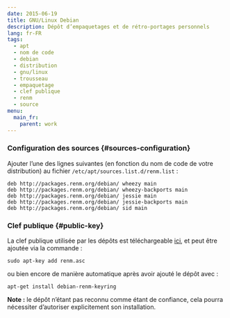 ```yaml
---
date: 2015-06-19
title: GNU/Linux Debian
description: Dépôt d’empaquetages et de rétro-portages personnels
lang: fr-FR
tags:
  - apt
  - nom de code
  - debian
  - distribution
  - gnu/linux
  - trousseau
  - empaquetage
  - clef publique
  - renm
  - source
menu:
  main_fr:
    parent: work
---
```


### Configuration des sources {#sources-configuration}

Ajouter l’une des lignes suivantes (en fonction du nom de code de votre distribution) au fichier
`/etc/apt/sources.list.d/renm.list` :

```
deb http://packages.renm.org/debian/ wheezy main
deb http://packages.renm.org/debian/ wheezy-backports main
deb http://packages.renm.org/debian/ jessie main
deb http://packages.renm.org/debian/ jessie-backports main
deb http://packages.renm.org/debian/ sid main
```

### Clef publique {#public-key}

La clef publique utilisée par les dépôts est téléchargeable [ici](http://packages.renm.org/debian/renm.asc), et peut
être ajoutée via la commande :

```
sudo apt-key add renm.asc
```

ou bien encore de manière automatique après avoir ajouté le dépôt avec :

```
apt-get install debian-renm-keyring
```

<span class="fa fa-info-circle"></span> **Note :** le dépôt n’étant pas reconnu comme étant de confiance, cela pourra
nécessiter d’autoriser explicitement son installation.
